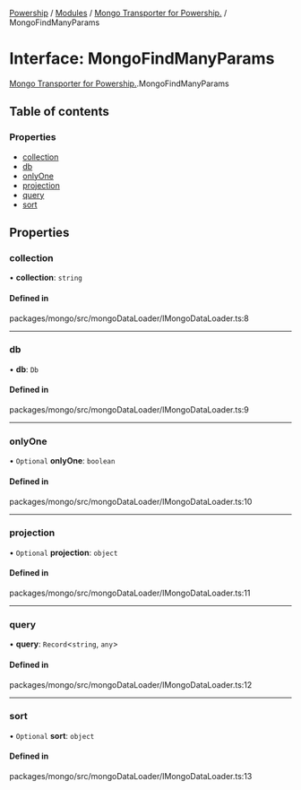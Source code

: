[Powership](../README.md) / [Modules](../modules.md) / [Mongo Transporter for Powership.](../modules/Mongo_Transporter_for_Powership_.md) / MongoFindManyParams

# Interface: MongoFindManyParams

[Mongo Transporter for Powership.](../modules/Mongo_Transporter_for_Powership_.md).MongoFindManyParams

## Table of contents

### Properties

- [collection](Mongo_Transporter_for_Powership_.MongoFindManyParams.md#collection)
- [db](Mongo_Transporter_for_Powership_.MongoFindManyParams.md#db)
- [onlyOne](Mongo_Transporter_for_Powership_.MongoFindManyParams.md#onlyone)
- [projection](Mongo_Transporter_for_Powership_.MongoFindManyParams.md#projection)
- [query](Mongo_Transporter_for_Powership_.MongoFindManyParams.md#query)
- [sort](Mongo_Transporter_for_Powership_.MongoFindManyParams.md#sort)

## Properties

### collection

• **collection**: `string`

#### Defined in

packages/mongo/src/mongoDataLoader/IMongoDataLoader.ts:8

___

### db

• **db**: `Db`

#### Defined in

packages/mongo/src/mongoDataLoader/IMongoDataLoader.ts:9

___

### onlyOne

• `Optional` **onlyOne**: `boolean`

#### Defined in

packages/mongo/src/mongoDataLoader/IMongoDataLoader.ts:10

___

### projection

• `Optional` **projection**: `object`

#### Defined in

packages/mongo/src/mongoDataLoader/IMongoDataLoader.ts:11

___

### query

• **query**: `Record`<`string`, `any`\>

#### Defined in

packages/mongo/src/mongoDataLoader/IMongoDataLoader.ts:12

___

### sort

• `Optional` **sort**: `object`

#### Defined in

packages/mongo/src/mongoDataLoader/IMongoDataLoader.ts:13
